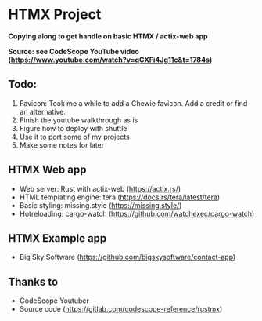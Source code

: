 # **HTMX Project**

**Copying along to get handle on basic HTMX / actix-web app**

**Source: see **CodeScope** YouTube video (https://www.youtube.com/watch?v=qCXFi4Jg11c&t=1784s)**


## **Todo:**

1) Favicon: Took me a while to add a Chewie favicon. Add a credit or find an alternative.
2) Finish the youtube walkthrough as is
3) Figure how to deploy with shuttle
4) Use it to port some of my projects
5) Make some notes for later


## **HTMX Web app**

- Web server: Rust with actix-web (https://actix.rs/)
- HTML templating engine: tera (https://docs.rs/tera/latest/tera)
- Basic styling: missing.style (https://missing.style/)
- Hotreloading: cargo-watch (https://github.com/watchexec/cargo-watch)


## **HTMX Example app**

- Big Sky Software  (https://github.com/bigskysoftware/contact-app) 


## **Thanks to**

- CodeScope Youtuber 
- Source code (https://gitlab.com/codescope-reference/rustmx)

